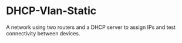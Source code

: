 # DHCP-Vlan-Static
A network using two routers and a DHCP server to assign IPs and test connectivity between devices.

